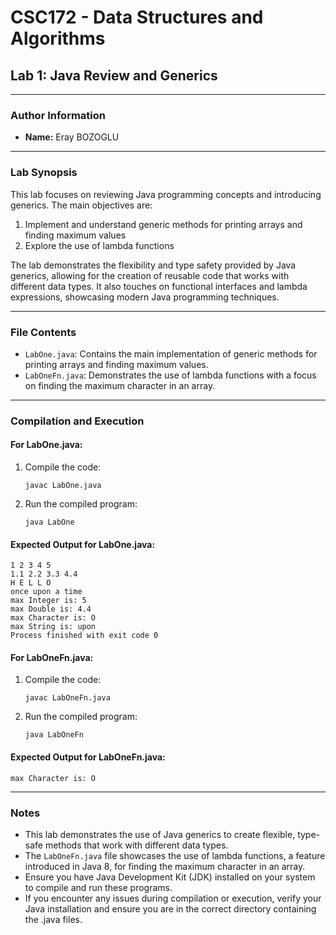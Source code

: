 # CSC172 - Data Structures and Algorithms
## Lab 1: Java Review and Generics

---

### Author Information
- **Name:** Eray BOZOGLU
---

### Lab Synopsis

This lab focuses on reviewing Java programming concepts and introducing generics. The main objectives are:

1. Implement and understand generic methods for printing arrays and finding maximum values
2. Explore the use of lambda functions

The lab demonstrates the flexibility and type safety provided by Java generics, allowing for the creation of reusable code that works with different data types. It also touches on functional interfaces and lambda expressions, showcasing modern Java programming techniques.

---

### File Contents

- `LabOne.java`: Contains the main implementation of generic methods for printing arrays and finding maximum values.
- `LabOneFn.java`: Demonstrates the use of lambda functions with a focus on finding the maximum character in an array.

---

### Compilation and Execution

#### For LabOne.java:

1. Compile the code:
   ```
   javac LabOne.java
   ```
2. Run the compiled program:
   ```
   java LabOne
   ```

#### Expected Output for LabOne.java:
```
1 2 3 4 5 
1.1 2.2 3.3 4.4 
H E L L O 
once upon a time 
max Integer is: 5
max Double is: 4.4
max Character is: O
max String is: upon
Process finished with exit code 0
```

#### For LabOneFn.java:

1. Compile the code:
   ```
   javac LabOneFn.java
   ```
2. Run the compiled program:
   ```
   java LabOneFn
   ```

#### Expected Output for LabOneFn.java:
```
max Character is: O
```

---

### Notes

- This lab demonstrates the use of Java generics to create flexible, type-safe methods that work with different data types.
- The `LabOneFn.java` file showcases the use of lambda functions, a feature introduced in Java 8, for finding the maximum character in an array.
- Ensure you have Java Development Kit (JDK) installed on your system to compile and run these programs.
- If you encounter any issues during compilation or execution, verify your Java installation and ensure you are in the correct directory containing the .java files.
